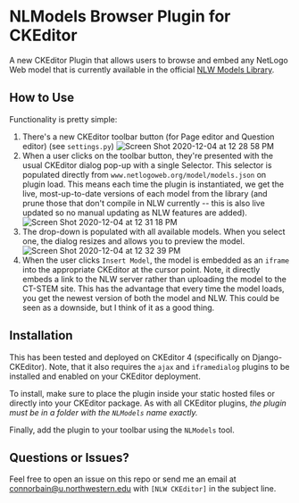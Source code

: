 # NLModels Browser Plugin for CKEditor

A new CKEditor Plugin that allows users to browse and embed any NetLogo Web model that is currently available in the official [NLW Models Library](https://www.netlogoweb.org).

## How to Use
Functionality is pretty simple:
1. There's a new CKEditor toolbar button (for Page editor and Question editor) (see `settings.py`) ![Screen Shot 2020-12-04 at 12 28 58 PM](https://user-images.githubusercontent.com/2212919/101194701-5526d000-362c-11eb-88f7-da647f4139b9.png)
2. When a user clicks on the toolbar button, they're presented with the usual CKEditor dialog pop-up with a single Selector. This selector is populated directly from `www.netlogoweb.org/model/models.json` on plugin load. This means each time the plugin is instantiated, we get the live, most-up-to-date versions of each model from the library (and prune those that don't compile in NLW currently -- this is also live updated so no manual updating as NLW features are added).![Screen Shot 2020-12-04 at 12 31 18 PM](https://user-images.githubusercontent.com/2212919/101194897-a0d97980-362c-11eb-81b0-3af9640496a5.png)
3. The drop-down is populated with all available models. When you select one, the dialog resizes and allows you to preview the model.![Screen Shot 2020-12-04 at 12 32 39 PM](https://user-images.githubusercontent.com/2212919/101195031-d1b9ae80-362c-11eb-946d-a9a11074df4c.png)
4. When the user clicks `Insert Model`, the model is embedded as an `iframe` into the appropriate CKEditor at the cursor point. Note, it directly embeds a link to the NLW server rather than uploading the model to the CT-STEM site. This has the advantage that every time the model loads, you get the newest version of both the model and NLW. This could be seen as a downside, but I think of it as a good thing.

## Installation
This has been tested and deployed on CKEditor 4 (specifically on Django-CKEditor). Note, that it also requires the `ajax` and `iframedialog` plugins to be installed and enabled on your CKEditor deployment.

To install, make sure to place the plugin inside your static hosted files or directly into your CKEditor package. As with all CKEditor plugins, _the plugin must be in a folder with the `NLModels` name exactly._

Finally, add the plugin to your toolbar using the `NLModels` tool.

## Questions or Issues?
Feel free to open an issue on this repo or send me an email at [connorbain@u.northwestern.edu](mailto:connorbain@u.northwestern.edu) with `[NLW CKEditor]` in the subject line.
